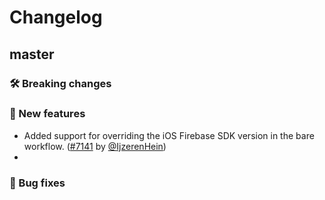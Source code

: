 # Changelog

## master

### 🛠 Breaking changes

### 🎉 New features

- Added support for overriding the iOS Firebase SDK version in the bare workflow.  ([#7141](https://github.com/expo/expo/pull/7141) by [@IjzerenHein](https://github.com/IjzerenHein))
- 
### 🐛 Bug fixes
